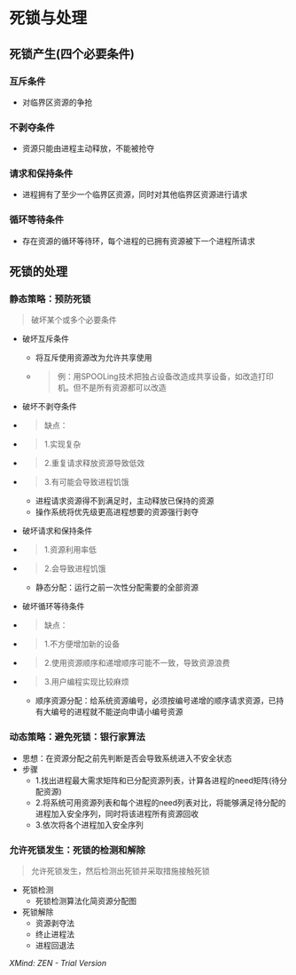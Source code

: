 # 死锁与处理
## 死锁产生(四个必要条件)
### 互斥条件
* 对临界区资源的争抢
### 不剥夺条件
* 资源只能由进程主动释放，不能被抢夺
### 请求和保持条件
* 进程拥有了至少一个临界区资源，同时对其他临界区资源进行请求
### 循环等待条件
* 存在资源的循环等待环，每个进程的已拥有资源被下一个进程所请求
## 死锁的处理
### 静态策略：预防死锁
> 破坏某个或多个必要条件

* 破坏互斥条件
    * 将互斥使用资源改为允许共享使用
     * > 例：用SPOOLing技术把独占设备改造成共享设备，如改造打印机。但不是所有资源都可以改造

* 破坏不剥夺条件
* > 缺点：
* > 1.实现复杂
* > 2.重复请求释放资源导致低效
* > 3.有可能会导致进程饥饿

    * 进程请求资源得不到满足时，主动释放已保持的资源
    * 操作系统将优先级更高进程想要的资源强行剥夺
* 破坏请求和保持条件
* > 1.资源利用率低
* > 2.会导致进程饥饿

    * 静态分配：运行之前一次性分配需要的全部资源
* 破坏循环等待条件
* > 缺点：
* > 1.不方便增加新的设备
* > 2.使用资源顺序和递增顺序可能不一致，导致资源浪费
* > 3.用户编程实现比较麻烦

    * 顺序资源分配：给系统资源编号，必须按编号递增的顺序请求资源，已持有大编号的进程就不能逆向申请小编号资源
### 动态策略：避免死锁：银行家算法
* 思想：在资源分配之前先判断是否会导致系统进入不安全状态
* 步骤
    * 1.找出进程最大需求矩阵和已分配资源列表，计算各进程的need矩阵(待分配资源)
    * 2.将系统可用资源列表和每个进程的need列表对比，将能够满足待分配的进程加入安全序列，同时将该进程所有资源回收
    * 3.依次将各个进程加入安全序列
### 允许死锁发生：死锁的检测和解除
> 允许死锁发生，然后检测出死锁并采取措施接触死锁

* 死锁检测
    * 死锁检测算法化简资源分配图
* 死锁解除
    * 资源剥夺法
    * 终止进程法
    * 进程回退法

*XMind: ZEN - Trial Version*